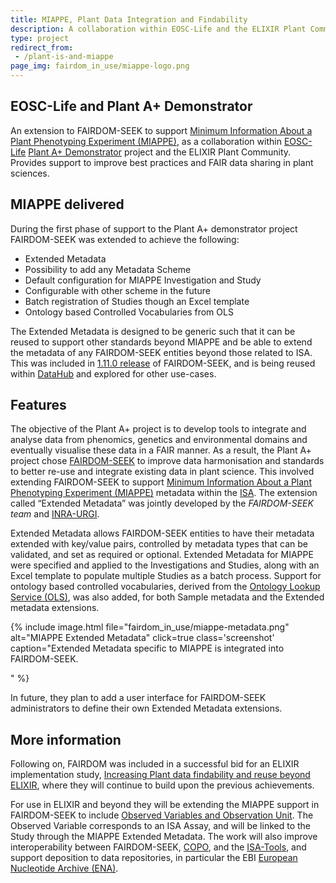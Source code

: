 ```yaml
---
title: MIAPPE, Plant Data Integration and Findability
description: A collaboration within EOSC-Life and the ELIXIR Plant Community.
type: project
redirect_from:
 - /plant-is-and-miappe
page_img: fairdom_in_use/miappe-logo.png
---
```


## EOSC-Life and Plant A+ Demonstrator

An extension to FAIRDOM-SEEK to support [Minimum Information About a Plant Phenotyping Experiment (MIAPPE)](https://github.com/MIAPPE/MIAPPE), as a collaboration within [EOSC-Life](https://www.eosc-life.eu/) [Plant A+ Demonstrator](https://www.eosc-life.eu/d8/) project and the ELIXIR Plant Community. Provides support to improve best practices and FAIR data sharing in plant sciences. 

## MIAPPE delivered

During the first phase of support to the Plant A+ demonstrator project FAIRDOM-SEEK was extended to achieve the following: 

 * Extended Metadata
 * Possibility to add any Metadata Scheme
 * Default configuration for MIAPPE Investigation and Study
 * Configurable with other scheme in the future
 * Batch registration of Studies though an Excel template
 * Ontology based Controlled Vocabularies from OLS

The Extended Metadata is designed to be generic such that it can be reused to support other standards beyond MIAPPE and be able to extend the metadata of any FAIRDOM-SEEK entities beyond those related to ISA. This was included in [1.11.0 release](news/2021-06-23-fairdom-seek-version-1-11-0-released) of FAIRDOM-SEEK, and is being reused within [DataHub](/Datahub) and explored for other use-cases.

## Features 

The objective of the Plant A+ project is to develop tools to integrate and analyse data from phenomics, genetics and environmental domains and eventually visualise these data in a FAIR manner. As a result, the Plant A+ project chose [FAIRDOM-SEEK](/fairdom_framework) to improve data harmonisation and standards to better re-use and integrate existing data in plant science. This involved extending FAIRDOM-SEEK to support [Minimum Information About a Plant Phenotyping Experiment (MIAPPE)](https://github.com/MIAPPE/MIAPPE) metadata within the [ISA](https://isa-tools.org/). The extension called “Extended Metadata” was jointly developed by the *FAIRDOM-SEEK team* and [INRA-URGI](https://urgi.versailles.inrae.fr/). 

Extended Metadata allows FAIRDOM-SEEK entities to have their metadata extended with key/value pairs, controlled by metadata types that can be validated, and set as required or optional.
Extended Metadata for MIAPPE were specified and applied to the Investigations and Studies, along with an Excel template to populate multiple Studies as a batch process. Support for ontology based controlled vocabularies, derived from the [Ontology Lookup Service (OLS)](https://www.ebi.ac.uk/ols/index), was also added, for both Sample metadata and the Extended metadata extensions.


{% include image.html file="fairdom_in_use/miappe-metadata.png" alt="MIAPPE Extended Metadata" click=true class='screenshot' caption="Extended Metadata specific to MIAPPE is integrated into FAIRDOM-SEEK.

" %}


In future, they plan to add a user interface for FAIRDOM-SEEK administrators to define their own Extended Metadata extensions.

## More information

Following on, FAIRDOM was included in a successful bid for an ELIXIR implementation study, [Increasing Plant data findability and reuse beyond ELIXIR](https://elixir-europe.org/about-us/commissioned-services/increasing-plant-data-findability), where they will continue to build upon the previous achievements.

For use in ELIXIR and beyond they will be extending the MIAPPE support in FAIRDOM-SEEK to include [Observed Variables and Observation Unit](https://github.com/MIAPPE/MIAPPE/tree/master/MIAPPE_Checklist-Data-Model-v1.1). The Observed Variable corresponds to an ISA Assay, and will be linked to the Study through the MIAPPE Extended Metadata. 
The work will also improve interoperability between FAIRDOM-SEEK, [COPO](https://copo-project.org/), and the [ISA-Tools](https://isa-tools.org/), and support deposition to data repositories, in particular the EBI [European Nucleotide Archive (ENA)](https://www.ebi.ac.uk/ena/browser/home).
